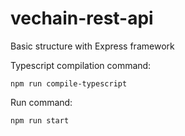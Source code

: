 # vechain-rest-api


Basic structure with Express framework

Typescript compilation command:

```
npm run compile-typescript
```

Run command:

```
npm run start
```

